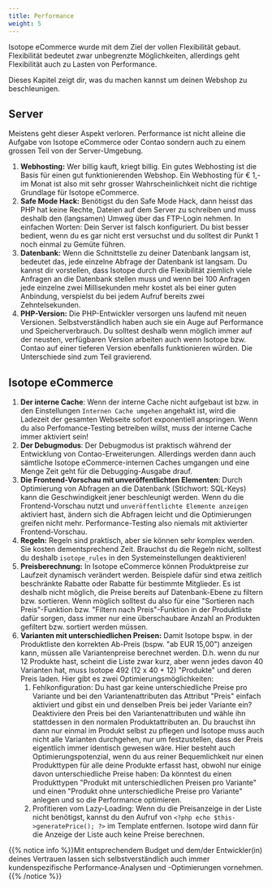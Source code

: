 ```yaml
---
title: Performance
weight: 5
---
```


Isotope eCommerce wurde mit dem Ziel der vollen Flexibilität gebaut. Flexibilität bedeutet zwar unbegrenzte Möglichkeiten, allerdings geht Flexibilität auch zu Lasten von Performance.

Dieses Kapitel zeigt dir, was du machen kannst um deinen Webshop zu beschleunigen.

## Server

Meistens geht dieser Aspekt verloren. Performance ist nicht alleine die Aufgabe von Isotope eCommerce oder Contao sondern auch zu einem grossen Teil von der Server-Umgebung.

1. **Webhosting:** Wer billig kauft, kriegt billig. Ein gutes Webhosting ist die Basis für einen gut funktionierenden Webshop. Ein Webhosting für € 1,- im Monat ist also mit sehr grosser Wahrscheinlichkeit nicht die richtige Grundlage für Isotope eCommerce.
2. **Safe Mode Hack:** Benötigst du den Safe Mode Hack, dann heisst das PHP hat keine Rechte, Dateien auf dem Server zu schreiben und muss deshalb den (langsamen) Umweg über das FTP-Login nehmen. In einfachen Worten: Dein Server ist falsch konfiguriert. Du bist besser bedient, wenn du es gar nicht erst versuchst und du solltest dir Punkt 1 noch einmal zu Gemüte führen.
3. **Datenbank:** Wenn die Schnittstelle zu deiner Datenbank langsam ist, bedeutet das, jede einzelne Abfrage der Datenbank ist langsam. Du kannst dir vorstellen, dass Isotope durch die Flexibilität ziemlich viele Anfragen an die Datenbank stellen muss und wenn bei 100 Anfragen jede einzelne zwei Millisekunden mehr kostet als bei einer guten Anbindung, verspielst du bei jedem Aufruf bereits zwei Zehntelsekunden.
4. **PHP-Version:** Die PHP-Entwickler versorgen uns laufend mit neuen Versionen. Selbstverständlich haben auch sie ein Auge auf Performance und Speicherverbrauch. Du solltest deshalb wenn möglich immer auf der neusten, verfügbaren Version arbeiten auch wenn Isotope bzw. Contao auf einer tieferen Version ebenfalls funktionieren würden. Die Unterschiede sind zum Teil gravierend.


## Isotope eCommerce

1. **Der interne Cache**: Wenn der interne Cache nicht aufgebaut ist bzw. in den Einstellungen `Internen Cache umgehen` angehakt ist, wird die Ladezeit der gesamten Webseite sofort exponentiell anspringen. Wenn du also Perfomance-Testing betreiben willst, muss der interne Cache immer aktiviert sein!
2. **Der Debugmodus**: Der Debugmodus ist praktisch während der Entwicklung von Contao-Erweiterungen. Allerdings werden dann auch sämtliche Isotope eCommerce-internen Caches umgangen und eine Menge Zeit geht für die Debugging-Ausgabe drauf.
3. **Die Frontend-Vorschau mit unveröffentlichten Elementen**: Durch Optimierung von Abfragen an die Datenbank (Stichwort: SQL-Keys) kann die Geschwindigkeit jener beschleunigt werden. Wenn du die Frontend-Vorschau nutzt und `unveröffentlichte Elemente anzeigen` aktiviert hast, ändern sich die Abfragen leicht und die Optimierungen greifen nicht mehr. Performance-Testing also niemals mit aktivierter Frontend-Vorschau.
4. **Regeln:** Regeln sind praktisch, aber sie können sehr komplex werden. Sie kosten dementsprechend Zeit. Brauchst du die Regeln nicht, solltest du deshalb `isotope_rules` in den Systemeinstellungen deaktivieren!
5. **Preisberechnung:** In Isotope eCommerce können Produktpreise zur Laufzeit dynamisch verändert werden. Beispiele dafür sind etwa zeitlich beschränkte Rabatte oder Rabatte für bestimmte Mitglieder. Es ist deshalb nicht möglich, die Preise bereits auf Datenbank-Ebene zu filtern bzw. sortieren. Wenn möglich solltest du also für eine "Sortieren nach Preis"-Funktion bzw. "Filtern nach Preis"-Funktion in der Produktliste dafür sorgen, dass immer nur eine überschaubare Anzahl an Produkten gefiltert bzw. sortiert werden müssen.
6. **Varianten mit unterschiedlichen Preisen:** Damit Isotope bspw. in der Produktliste den korrekten Ab-Preis (bspw. "ab EUR 15,00") anzeigen kann, müssen alle Variantenpreise berechnet werden. D.h. wenn du nur 12 Produkte hast, scheint die Liste zwar kurz, aber wenn jedes davon 40 Varianten hat, muss Isotope 492 (12 x 40 + 12) "Produkte" und deren Preis laden. Hier gibt es zwei Optimierungsmöglichkeiten:
	1. Fehlkonfiguration: Du hast gar keine unterschiedliche Preise pro Variante und bei den Variantenattributen das Attribut "Preis" einfach aktiviert und gibst ein und denselben Preis bei jeder Variante ein? Deaktiviere den Preis bei den Variantenattributen und wähle ihn stattdessen in den normalen Produktattributen an. Du brauchst ihn dann nur einmal im Produkt selbst zu pflegen und Isotope muss auch nicht alle Varianten durchgehen, nur um festzustellen, dass der Preis eigentlich immer identisch gewesen wäre. Hier besteht auch Optimierungspotenzial, wenn du aus reiner Bequemlichkeit nur einen Produkttypen für alle deine Produkte erfasst hast, obwohl nur einige davon unterschiedliche Preise haben: Da könntest du einen Produkttypen "Produkt mit unterschiedlichen Preisen pro Variante" und einen "Produkt ohne unterschiedliche Preise pro Variante" anlegen und so die Performance optimieren.
	2. Profitieren vom Lazy-Loading: Wenn du die Preisanzeige in der Liste nicht benötigst, kannst du den Aufruf von `<?php echo $this->generatePrice(); ?>` im Template entfernen. Isotope wird dann für die Anzeige der Liste auch keine Preise berechnen.


{{% notice info %}}Mit entsprechendem Budget und dem/der Entwickler(in) deines Vertrauen lassen sich selbstverständlich auch immer kundenspezifische Performance-Analysen und -Optimierungen vornehmen.{{% /notice %}}

